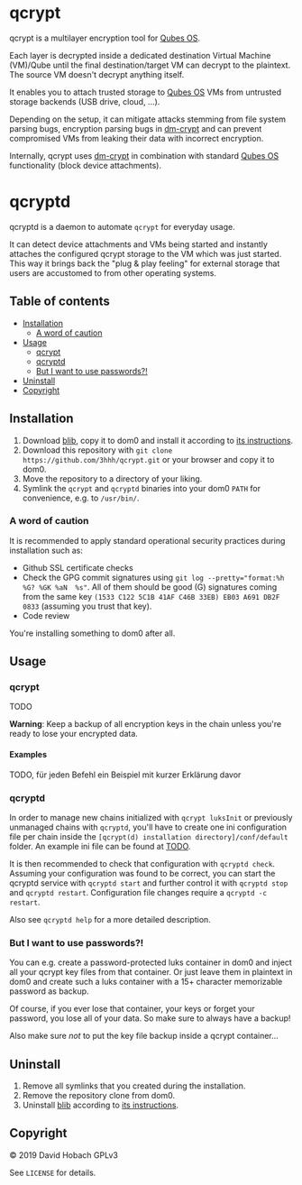# qcrypt

qcrypt is a multilayer encryption tool for [Qubes OS](https://www.qubes-os.org/).

Each layer is decrypted inside a dedicated destination Virtual Machine (VM)/Qube until the final destination/target VM can decrypt to the plaintext. The source VM doesn't decrypt anything itself.

It enables you to attach trusted storage to [Qubes OS](https://www.qubes-os.org/) VMs from untrusted storage backends (USB drive, cloud, ...).

Depending on the setup, it can mitigate attacks stemming from file system parsing bugs, encryption parsing bugs in [dm-crypt](https://gitlab.com/cryptsetup/cryptsetup/wikis/DMCrypt) and can prevent compromised VMs from leaking their data with incorrect encryption.

Internally, qcrypt uses [dm-crypt](https://gitlab.com/cryptsetup/cryptsetup/wikis/DMCrypt) in combination with standard [Qubes OS](https://www.qubes-os.org/) functionality (block device attachments).

# qcryptd

qcryptd is a daemon to automate `qcrypt` for everyday usage.

It can detect device attachments and VMs being started and instantly attaches the configured qcrypt storage to the VM which was just started. This way it brings back the "plug & play feeling" for external storage that users are accustomed to from other operating systems.

## Table of contents

- [Installation](#installation)
  - [A word of caution](#a-word-of-caution)
- [Usage](#usage)
  - [qcrypt](#qcrypt)
  - [qcryptd](#qcryptd)
  - [But I want to use passwords?!](#but-i-want-to-use-passwords?!)
- [Uninstall](#uninstall)
- [Copyright](#copyright)

## Installation

1. Download [blib](https://github.com/3hhh/blib), copy it to dom0 and install it according to [its instructions](https://github.com/3hhh/blib#installation).
2. Download this repository with `git clone https://github.com/3hhh/qcrypt.git` or your browser and copy it to dom0.
3. Move the repository to a directory of your liking.
4. Symlink the `qcrypt` and `qcryptd` binaries into your dom0 `PATH` for convenience, e.g. to `/usr/bin/`.

### A word of caution

It is recommended to apply standard operational security practices during installation such as:

- Github SSL certificate checks
- Check the GPG commit signatures using `git log --pretty="format:%h %G? %GK %aN  %s"`. All of them should be good (G) signatures coming from the same key `(1533 C122 5C1B 41AF C46B 33EB) EB03 A691 DB2F 0833` (assuming you trust that key).
- Code review

You're installing something to dom0 after all.

## Usage

### qcrypt

TODO

**Warning**: Keep a backup of all encryption keys in the chain unless you're ready to lose your encrypted data.

#### Examples

TODO, für jeden Befehl ein Beispiel mit kurzer Erklärung davor

### qcryptd

In order to manage new chains initialized with `qcrypt luksInit` or previously unmanaged chains with `qcryptd`, you'll have to create one ini configuration file per chain inside the `[qcrypt(d) installation directory]/conf/default` folder. An example ini file can be found at [TODO](TODO).

It is then recommended to check that configuration with `qcryptd check`. Assuming your configuration was found to be correct, you can start the qcryptd service with `qcryptd start` and further control it with `qcryptd stop` and `qcryptd restart`. Configuration file changes require a `qcryptd -c restart`.

Also see `qcryptd help` for a more detailed description.

### But I want to use passwords?!

You can e.g. create a password-protected luks container in dom0 and inject all your qcrypt key files from that container. Or just leave them in plaintext in dom0 and create such a luks container with a 15+ character memorizable password as backup.

Of course, if you ever lose that container, your keys or forget your password, you lose all of your data. So make sure to always have a backup!

Also make sure _not_ to put the key file backup inside a qcrypt container...

## Uninstall

1. Remove all symlinks that you created during the installation.
2. Remove the repository clone from dom0.
3. Uninstall [blib](https://github.com/3hhh/blib) according to [its instructions](https://github.com/3hhh/blib#uninstall).

## Copyright

© 2019 David Hobach
GPLv3

See `LICENSE` for details.
